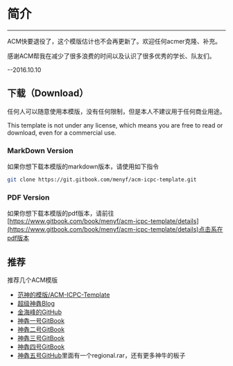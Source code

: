 # 简介
---

ACM快要退役了，这个模版估计也不会再更新了。欢迎任何acmer克隆、补充。

感谢ACM帮我在减少了很多浪费的时间以及认识了很多优秀的学长、队友们。

--2016.10.10

## 下载（Download）
任何人可以随意使用本模版，没有任何限制，但是本人不建议用于任何商业用途。

This template is not under any license, which means you are free to read or download, even for a commercial use.

### MarkDown Version
如果你想下载本模版的markdown版本，请使用如下指令

```bash
git clone https://git.gitbook.com/menyf/acm-icpc-template.git
```

### PDF Version
如果你想下载本模版的pdf版本，请前往[https://www.gitbook.com/book/menyf/acm-icpc-template/details](https://www.gitbook.com/book/menyf/acm-icpc-template/details)点击系在pdf版本

## 推荐

推荐几个ACM模版

* [范神的模版/ACM-ICPC-Template](https://github.com/fz568573448/ACM-ICPC-Template/tree/master/模板) 
* [超级神犇Blog](http://www.cnblogs.com/qscqesze/category/660401.html)
* [金海峰的GitHub](https://github.com/jhfjhfj1/codelib)
* [神犇一号GitBook](https://jiangoil.gitbooks.io/myacmtemplate/content/index.html)
* [神犇二号GitBook](http://happylcj.github.io/2017/01/01/ACM模板/)
* [神犇三号GitBook](https://hrbust-acm-team.gitbooks.io/acm-book/content/index.html)
* [神犇四号GitBook](https://svtter.gitbooks.io/book_acm/content/index.html)
* [神犇五号GitHub](https://github.com/ronaflx/ACM_template)里面有一个regional.rar，还有更多神牛的板子